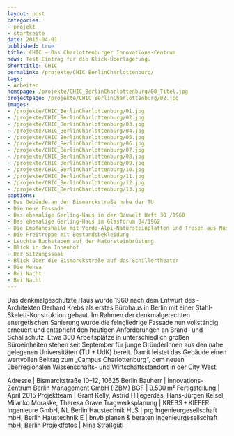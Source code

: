 ```yaml
---
layout: post
categories:
- projekt
- startseite
date: 2015-04-01
published: true
title: CHIC – Das Charlottenburger Innovations-Centrum
news: Test Eintrag für die Klick-Überlagerung.
shorttitle: CHIC
permalink: /projekte/CHIC_BerlinCharlottenburg/
tags: 
- Arbeiten
homepage: /projekte/CHIC_BerlinCharlottenburg/00_Titel.jpg
projectpage: /projekte/CHIC_BerlinCharlottenburg/02.jpg
images:
- /projekte/CHIC_BerlinCharlottenburg/01.jpg
- /projekte/CHIC_BerlinCharlottenburg/02.jpg
- /projekte/CHIC_BerlinCharlottenburg/03.jpg
- /projekte/CHIC_BerlinCharlottenburg/04.jpg
- /projekte/CHIC_BerlinCharlottenburg/05.jpg
- /projekte/CHIC_BerlinCharlottenburg/06.jpg
- /projekte/CHIC_BerlinCharlottenburg/07.jpg
- /projekte/CHIC_BerlinCharlottenburg/08.jpg
- /projekte/CHIC_BerlinCharlottenburg/09.jpg
- /projekte/CHIC_BerlinCharlottenburg/10.jpg
- /projekte/CHIC_BerlinCharlottenburg/11.jpg
- /projekte/CHIC_BerlinCharlottenburg/12.jpg
- /projekte/CHIC_BerlinCharlottenburg/13.jpg
captions:
- Das Gebäude an der Bismarckstraße nahe der TU
- Die neue Fassade
- Das ehemalige Gerling-Haus in der Bauwelt Heft 30 /1960
- Das ehemalige Gerling-Haus im Glasforum 04/1962
- Die Empfangshalle mit Verde-Alpi-Natursteinplatten und Tresen aus Nussbaum.
- Die Freitreppe mit Bestandsbekleidung
- Leuchte Buchstaben auf der Natursteinbrüstung
- Blick in den Innenhof
- Der Sitzungssaal
- Blick über die Bismarckstraße auf das Schillertheater
- Die Mensa
- Bei Nacht
- Bei Nacht
---
```

Das denkmalgeschützte Haus wurde 1960 nach dem Entwurf des ­Architekten Gerhard Krebs als erstes Bürohaus in Berlin mit einer Stahl-Skelett-Konstruktion gebaut. Im Rahmen der denkmal­gerechten energetischen Sanierung wurde die feingliedrige Fassade nun vollständig erneuert und entspricht den heutigen Anforderungen an Brand- und Schallschutz. Etwa 300 Arbeits­plätze in unterschiedlich großen Büroeinheiten stehen seit September für junge GründerInnen aus den nahe gelegenen Universitäten (TU + UdK) bereit. Damit leistet das Gebäude einen wertvollen Beitrag zum „Campus Charlottenburg“, dem neuen überregionalen Wissenschafts- und Wirtschaftsstandort in der City West.

Adresse	|	Bismarckstraße 10–12, 10625 Berlin
Bauherr	|	Innovations-Zentrum Berlin Management GmbH (IZBM)
BGF		|	9.500 m²
Fertigstellung	|	April 2015
Projektteam	|	Grant Kelly, Astrid Hiljegerdes, Hans-Jürgen Keisel, Milanko Moraske, Theresa Grave
Tragwerksplanung	|	KREBS + KIEFER Ingenieure GmbH, NL Berlin
Haustechnik HLS	|	prg Ingenieurgesellschaft mbH, Berlin
Haustechnik E	|	bnvb planen & beraten Ingenieurgesellschaft mbH, Berlin
Projektfotos	|	[Nina Straßgütl](http://www.ninastrg.de/)